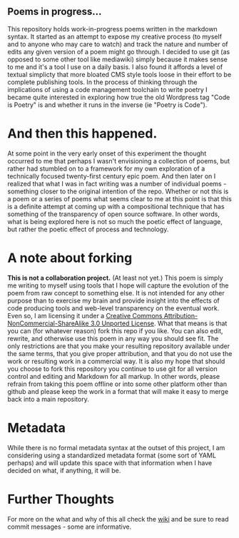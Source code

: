 ## Poems in progress... 
This repository holds work-in-progress poems written in the markdown syntax. It started as an attempt to expose my creative process (to myself and to anyone who may care to watch) and track the nature and number of edits any given version of a poem might go through. I decided to use git (as opposed to some other tool like mediawiki) simply because it makes sense to me and it's a tool I use on a daily basis. I also found it affords a level of textual simplicty that more bloated CMS style tools loose in their effort to be complete publishing tools. In the process of thinking through the implications of using a code management toolchain to write poetry I became quite interested in exploring how true the old Wordpress tag "Code is Poetry" is and whether it runs in the inverse (ie "Poetry is Code").

# And then this happened.
At some point in the very early onset of this experiment the thought occurred to me that perhaps I wasn't envisioning a collection of poems, but rather had stumbled on to a framework for my own exploration of a technically focused twenty-first century epic poem. And then later on I realized that what I was in fact writing was a number of individual poems - something closer to the original intention of the repo. Whether or not this is a poem or a series of poems what seems clear to me at this point is that this is a definite attempt at coming up with a compositional technique that has something of the transparency of open source software. In other words, what is being explored here is not so much the poetic effect of language, but rather the poetic effect of process and technology.

# A note about forking
**This is not a collaboration project.** (At least not yet.) This poem is simply me writing to myself using tools that I hope will capture the evolution of the poem from raw concept to something else. It is not intended for any other purpose than to exercise my brain and provide insight into the effects of code producing tools and web-level transparency on the eventual work. Even so, I am licensing it under a [Creative Commons Attribution-NonCommercial-ShareAlike 3.0 Unported License](http://creativecommons.org/licenses/by-nc-sa/3.0/deed.en_US). What that means is that you can (for whatever reason) fork this repo if you like. You can also edit, rewrite, and otherwise use this poem in any way you should see fit. The only restrictions are that you make your resulting repository available under the same terms, that you give proper attribution, and that you do not use the work or resulting work in a commercial way. It is also my hope that should you choose to fork this repository you continue to use git for all version control and editing and Markdown for all markup. In other words, please refrain from taking this poem offline or into some other platform other than github and please keep the work in a format that will make it easy to merge back into a main repository.

# Metadata
While there is no formal metadata syntax at the outset of this project, I am considering using a standardized metadata format (some sort of YAML perhaps) and will update this space with that information when I have decided on what, if anything, it will be.

# Further Thoughts
For more on the what and why of this all check the [wiki](http://github.com/mturro/poem/wiki) and be sure to read commit messages - some are informative.
